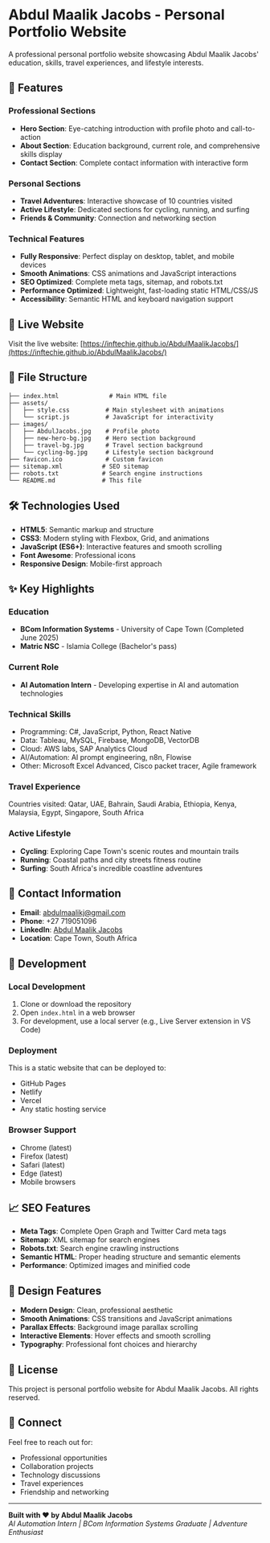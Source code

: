 # Abdul Maalik Jacobs - Personal Portfolio Website

A professional personal portfolio website showcasing Abdul Maalik Jacobs' education, skills, travel experiences, and lifestyle interests.

## 🌟 Features

### Professional Sections
- **Hero Section**: Eye-catching introduction with profile photo and call-to-action
- **About Section**: Education background, current role, and comprehensive skills display
- **Contact Section**: Complete contact information with interactive form

### Personal Sections
- **Travel Adventures**: Interactive showcase of 10 countries visited
- **Active Lifestyle**: Dedicated sections for cycling, running, and surfing
- **Friends & Community**: Connection and networking section

### Technical Features
- **Fully Responsive**: Perfect display on desktop, tablet, and mobile devices
- **Smooth Animations**: CSS animations and JavaScript interactions
- **SEO Optimized**: Complete meta tags, sitemap, and robots.txt
- **Performance Optimized**: Lightweight, fast-loading static HTML/CSS/JS
- **Accessibility**: Semantic HTML and keyboard navigation support

## 🚀 Live Website

Visit the live website: [https://inftechie.github.io/AbdulMaalikJacobs/](https://inftechie.github.io/AbdulMaalikJacobs/)

## 📁 File Structure

```
├── index.html              # Main HTML file
├── assets/
│   ├── style.css          # Main stylesheet with animations
│   └── script.js          # JavaScript for interactivity
├── images/
│   ├── AbdulJacobs.jpg    # Profile photo
│   ├── new-hero-bg.jpg    # Hero section background
│   ├── travel-bg.jpg      # Travel section background
│   └── cycling-bg.jpg     # Lifestyle section background
├── favicon.ico            # Custom favicon
├── sitemap.xml           # SEO sitemap
├── robots.txt            # Search engine instructions
└── README.md             # This file
```

## 🛠 Technologies Used

- **HTML5**: Semantic markup and structure
- **CSS3**: Modern styling with Flexbox, Grid, and animations
- **JavaScript (ES6+)**: Interactive features and smooth scrolling
- **Font Awesome**: Professional icons
- **Responsive Design**: Mobile-first approach

## ✨ Key Highlights

### Education
- **BCom Information Systems** - University of Cape Town (Completed June 2025)
- **Matric NSC** - Islamia College (Bachelor's pass)

### Current Role
- **AI Automation Intern** - Developing expertise in AI and automation technologies

### Technical Skills
- Programming: C#, JavaScript, Python, React Native
- Data: Tableau, MySQL, Firebase, MongoDB, VectorDB
- Cloud: AWS labs, SAP Analytics Cloud
- AI/Automation: AI prompt engineering, n8n, Flowise
- Other: Microsoft Excel Advanced, Cisco packet tracer, Agile framework

### Travel Experience
Countries visited: Qatar, UAE, Bahrain, Saudi Arabia, Ethiopia, Kenya, Malaysia, Egypt, Singapore, South Africa

### Active Lifestyle
- **Cycling**: Exploring Cape Town's scenic routes and mountain trails
- **Running**: Coastal paths and city streets fitness routine
- **Surfing**: South Africa's incredible coastline adventures

## 📱 Contact Information

- **Email**: [abdulmaalikj@gmail.com](mailto:abdulmaalikj@gmail.com)
- **Phone**: +27 719051096
- **LinkedIn**: [Abdul Maalik Jacobs](https://www.linkedin.com/in/abdul-maalik-jacobs-1414ba90/)
- **Location**: Cape Town, South Africa

## 🔧 Development

### Local Development
1. Clone or download the repository
2. Open `index.html` in a web browser
3. For development, use a local server (e.g., Live Server extension in VS Code)

### Deployment
This is a static website that can be deployed to:
- GitHub Pages
- Netlify
- Vercel
- Any static hosting service

### Browser Support
- Chrome (latest)
- Firefox (latest)
- Safari (latest)
- Edge (latest)
- Mobile browsers

## 📈 SEO Features

- **Meta Tags**: Complete Open Graph and Twitter Card meta tags
- **Sitemap**: XML sitemap for search engines
- **Robots.txt**: Search engine crawling instructions
- **Semantic HTML**: Proper heading structure and semantic elements
- **Performance**: Optimized images and minified code

## 🎨 Design Features

- **Modern Design**: Clean, professional aesthetic
- **Smooth Animations**: CSS transitions and JavaScript animations
- **Parallax Effects**: Background image parallax scrolling
- **Interactive Elements**: Hover effects and smooth scrolling
- **Typography**: Professional font choices and hierarchy

## 📄 License

This project is personal portfolio website for Abdul Maalik Jacobs. All rights reserved.

## 🤝 Connect

Feel free to reach out for:
- Professional opportunities
- Collaboration projects
- Technology discussions
- Travel experiences
- Friendship and networking

---

**Built with ❤️ by Abdul Maalik Jacobs**  
*AI Automation Intern | BCom Information Systems Graduate | Adventure Enthusiast*

